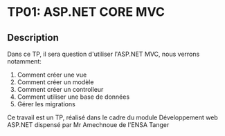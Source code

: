 # TP01: ASP.NET CORE MVC
## Description
Dans ce TP, il sera question d'utiliser l'ASP.NET MVC, nous verrons notamment:
1. Comment créer une vue
2. Comment créer un modèle
3. Comment créer un controlleur
4. Comment utiliser une base de données
5. Gérer les migrations

Ce travail est un TP, réalisé dans le cadre du module Développement web ASP.NET dispensé par Mr Amechnoue de l'ENSA Tanger
